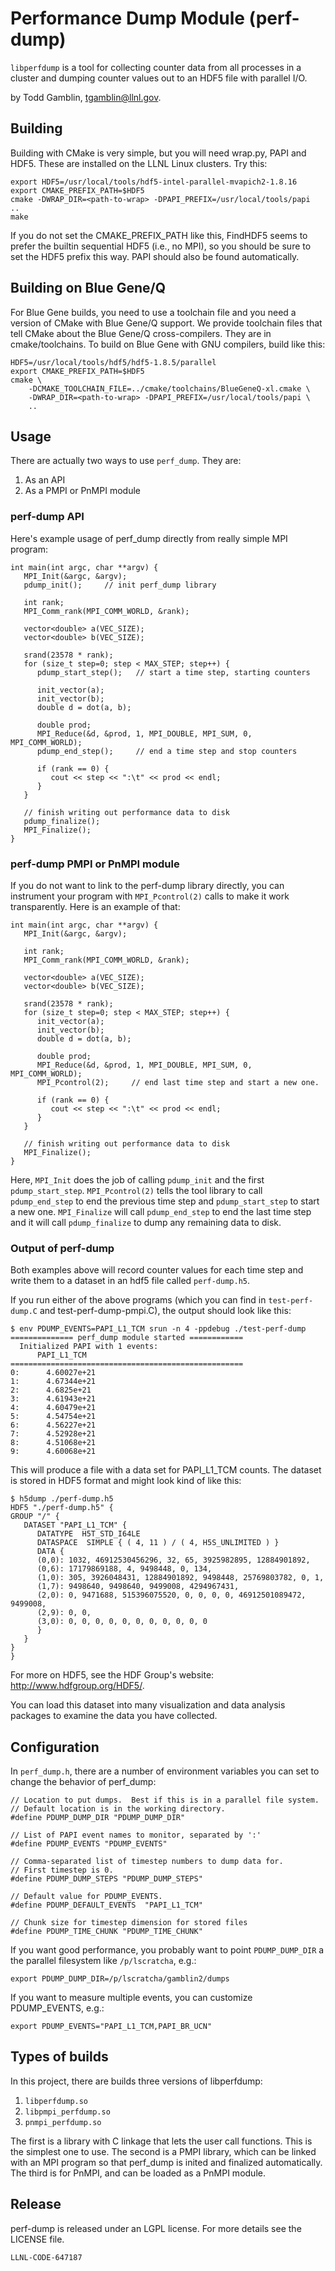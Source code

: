 Performance Dump Module (perf-dump)
============================================

`libperfdump` is a tool for collecting counter data from all processes in a
cluster and dumping counter values out to an HDF5 file with parallel I/O.

by Todd Gamblin, tgamblin@llnl.gov.

Building
-----------------
Building with CMake is very simple, but you will need wrap.py, PAPI and HDF5.
These are installed on the LLNL Linux clusters. Try this:

    export HDF5=/usr/local/tools/hdf5-intel-parallel-mvapich2-1.8.16
    export CMAKE_PREFIX_PATH=$HDF5
    cmake -DWRAP_DIR=<path-to-wrap> -DPAPI_PREFIX=/usr/local/tools/papi  ..
    make

If you do not set the CMAKE_PREFIX_PATH like this, FindHDF5 seems to prefer
the builtin sequential HDF5 (i.e., no MPI), so you should be sure to set
the HDF5 prefix this way.  PAPI should also be found automatically.

Building on Blue Gene/Q
-----------------
For Blue Gene builds, you need to use a toolchain file and you need a version
of CMake with Blue Gene/Q support.  We provide toolchain files that tell CMake
about the Blue Gene/Q cross-compilers.  They are in cmake/toolchains.  To build
on Blue Gene with GNU compilers, build like this:

    HDF5=/usr/local/tools/hdf5/hdf5-1.8.5/parallel
    export CMAKE_PREFIX_PATH=$HDF5
    cmake \
        -DCMAKE_TOOLCHAIN_FILE=../cmake/toolchains/BlueGeneQ-xl.cmake \
        -DWRAP_DIR=<path-to-wrap> -DPAPI_PREFIX=/usr/local/tools/papi \
        ..

Usage
-----------------

There are actually two ways to use `perf_dump`.  They are:

1. As an API
2. As a PMPI or PnMPI module

### perf-dump API
Here's example usage of perf_dump directly from really simple MPI program:

    int main(int argc, char **argv) {
       MPI_Init(&argc, &argv);
       pdump_init();     // init perf_dump library

       int rank;
       MPI_Comm_rank(MPI_COMM_WORLD, &rank);

       vector<double> a(VEC_SIZE);
       vector<double> b(VEC_SIZE);

       srand(23578 * rank);
       for (size_t step=0; step < MAX_STEP; step++) {
          pdump_start_step();   // start a time step, starting counters

          init_vector(a);
          init_vector(b);
          double d = dot(a, b);

          double prod;
          MPI_Reduce(&d, &prod, 1, MPI_DOUBLE, MPI_SUM, 0, MPI_COMM_WORLD);
          pdump_end_step();     // end a time step and stop counters

          if (rank == 0) {
             cout << step << ":\t" << prod << endl;
          }
       }

       // finish writing out performance data to disk
       pdump_finalize();
       MPI_Finalize();
    }

### perf-dump PMPI or PnMPI module
If you do not want to link to the perf-dump library directly, you can
instrument your program with `MPI_Pcontrol(2)` calls to make it work
transparently.  Here is an example of that:

    int main(int argc, char **argv) {
       MPI_Init(&argc, &argv);

       int rank;
       MPI_Comm_rank(MPI_COMM_WORLD, &rank);

       vector<double> a(VEC_SIZE);
       vector<double> b(VEC_SIZE);

       srand(23578 * rank);
       for (size_t step=0; step < MAX_STEP; step++) {
          init_vector(a);
          init_vector(b);
          double d = dot(a, b);

          double prod;
          MPI_Reduce(&d, &prod, 1, MPI_DOUBLE, MPI_SUM, 0, MPI_COMM_WORLD);
          MPI_Pcontrol(2);     // end last time step and start a new one.

          if (rank == 0) {
             cout << step << ":\t" << prod << endl;
          }
       }

       // finish writing out performance data to disk
       MPI_Finalize();
    }

Here, `MPI_Init` does the job of calling `pdump_init` and the first
`pdump_start_step`.  `MPI_Pcontrol(2)` tells the tool library to call
`pdump_end_step` to end the previous time step and `pdump_start_step`
to start a new one.  `MPI_Finalize` will call `pdump_end_step` to end
the last time step and it will call `pdump_finalize` to dump any
remaining data to disk.

### Output of perf-dump

Both examples above will record counter values for each time step and
write them to a dataset in an hdf5 file called `perf-dump.h5`.

If you run either of the above programs (which you can find in
`test-perf-dump.C` and test-perf-dump-pmpi.C), the output should look
like this:

    $ env PDUMP_EVENTS=PAPI_L1_TCM srun -n 4 -ppdebug ./test-perf-dump
    ============== perf_dump module started ============
      Initialized PAPI with 1 events:
          PAPI_L1_TCM
    ====================================================
    0:      4.60027e+21
    1:      4.67344e+21
    2:      4.6825e+21
    3:      4.61943e+21
    4:      4.60479e+21
    5:      4.54754e+21
    6:      4.56227e+21
    7:      4.52928e+21
    8:      4.51068e+21
    9:      4.60068e+21

This will produce a file with a data set for PAPI_L1_TCM counts.  The
dataset is stored in HDF5 format and might look kind of like this:

    $ h5dump ./perf-dump.h5
    HDF5 "./perf-dump.h5" {
    GROUP "/" {
       DATASET "PAPI_L1_TCM" {
          DATATYPE  H5T_STD_I64LE
          DATASPACE  SIMPLE { ( 4, 11 ) / ( 4, H5S_UNLIMITED ) }
          DATA {
          (0,0): 1032, 46912530456296, 32, 65, 3925982895, 12884901892,
          (0,6): 17179869188, 4, 9498448, 0, 134,
          (1,0): 305, 3926048431, 12884901892, 9498448, 25769803782, 0, 1,
          (1,7): 9498640, 9498640, 9499008, 4294967431,
          (2,0): 0, 9471688, 515396075520, 0, 0, 0, 0, 46912501089472, 9499008,
          (2,9): 0, 0,
          (3,0): 0, 0, 0, 0, 0, 0, 0, 0, 0, 0, 0
          }
       }
    }
    }

For more on HDF5, see the HDF Group's website: http://www.hdfgroup.org/HDF5/.

You can load this dataset into many visualization and data analysis packages to
examine the data you have collected.

Configuration
------------------------

In `perf_dump.h`, there are a number of environment variables you can set to change
the behavior of perf_dump:

    // Location to put dumps.  Best if this is in a parallel file system.
    // Default location is in the working directory.
    #define PDUMP_DUMP_DIR "PDUMP_DUMP_DIR"

    // List of PAPI event names to monitor, separated by ':'
    #define PDUMP_EVENTS "PDUMP_EVENTS"

    // Comma-separated list of timestep numbers to dump data for.
    // First timestep is 0.
    #define PDUMP_DUMP_STEPS "PDUMP_DUMP_STEPS"

    // Default value for PDUMP_EVENTS.
    #define PDUMP_DEFAULT_EVENTS  "PAPI_L1_TCM"

    // Chunk size for timestep dimension for stored files
    #define PDUMP_TIME_CHUNK "PDUMP_TIME_CHUNK"

If you want good performance, you probably want to point `PDUMP_DUMP_DIR` a the
parallel filesystem like `/p/lscratcha`, e.g.:

    export PDUMP_DUMP_DIR=/p/lscratcha/gamblin2/dumps

If you want to measure multiple events, you can customize PDUMP_EVENTS, e.g.:

    export PDUMP_EVENTS="PAPI_L1_TCM,PAPI_BR_UCN"


Types of builds
------------------------

In this project, there are builds three versions of libperfdump:

1. `libperfdump.so`
2. `libpmpi_perfdump.so`
2. `pnmpi_perfdump.so`

The first is a library with C linkage that lets the user call functions.  This is
the simplest one to use.  The second is a PMPI library, which can be linked
with an MPI program so that perf_dump is inited and finalized automatically.
The third is for PnMPI, and can be loaded as a PnMPI module.



Release
-------------

perf-dump is released under an LGPL license. For more details see the LICENSE file.

`LLNL-CODE-647187`
